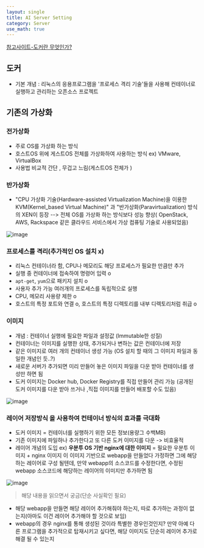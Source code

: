 ```yaml
---
layout: single
title: AI Server Setting
category: Server
use_math: true
---
```


[참고사이트-도커란 무엇인가?](https://subicura.com/2017/01/19/docker-guide-for-beginners-1.html)

## 도커

- 기본 개념 : 리눅스의 응용프로그램을 '프로세스 격리 기술'들을 사용해 컨테이너로 실행하고 관리하는 오픈소스 프로젝트

## 기존의 가상화

### 전가상화
- 주로 OS를 가상화 하는 방식
- 호스트OS 위에 게스트OS 전체를 가상화하여 사용하는 방식  ex) VMware, VirtualBox
- 사용법 비교적 간단 , 무겁고 느림(게스트OS 전체가 )

### 반가상화
- "CPU 가상화 기술(Hardware-assisted Virtualization Machine)을 이용한 KVM(Kernel_based Virtual Machine)" 과 "반가상화(Paravirtualization) 방식의 XEN이 등장 --> 전체 OS를 가상화 하는 방식보다 성능 향상( OpenStack, AWS, Rackspace 같은 클라우드 서비스에서 가상 컴퓨팅 기술로 사용되었음)

![image](https://user-images.githubusercontent.com/72681086/158321989-76c52737-7748-4f55-b0ca-233543eeeaf0.png)

### 프로세스를 격리(추가적인 OS 설치 x)

- 리눅스 컨테이너라 함, CPU나 메모리도 해당 프로세스가 필요한 만큼만 추가
- 실행 중 컨테이너에 접속하여 명령어 입력 o
- ```apt-get```, ```yum```으로 패키지 설치 o
- 사용자 추가 가능 여러개의 프로세스를 독립적으로 실행
- CPU, 메모리 사용량 제한 o
- 호스트의 특정 포트와 연결 o, 호스트의 특정 디렉토리를 내부 디렉토리처럼 취급 o


### 이미지
- 개념 : 컨테이너 실행에 필요한 파일과 설정값 (Immutable한 성질)
- 컨테이너는 이미지를 실행한 상태, 추가되거나 변하는 값은 컨테이너에 저장
- 같은 이미지로 여러 개의 컨테이너 생성 가능
(OS 설치 할 때의 그 이미지 파일과 동일한 개념인 듯..?)
- 새로운 서버가 추가되면 미리 만들어 놓은 이미지 파일을 다운 받아 컨테이너를 생성만 하면 됨
- 도커 이미지는 Docker hub, Docker Registry를 직접 만들어 관리 가능
(공개된 도커 이미지를 다운 받아 쓰거나 ,직접 이미지를 만들어 배포할 수도 있음)

![image](https://user-images.githubusercontent.com/72681086/158326348-640c467a-4502-4da8-8a41-e5b45e1b9550.png)

### 레이어 저장방식 을 사용하여 컨테이너 방식의 효과를 극대화 
- 도커 이미지 = 컨테이너를 실행하기 위한 모든 정보(용량그 수백MB)
- 기존 이미지에 파일하나 추가한다고 또 다른 도커 이미지를 다운 -> 비효율적
- 레이어 개념의 도입
ex) __우분투 OS 기반 nginx에 대한 이미지__ = 필요한 우분투 이미지 + nginx 이미지 
     이 이미지 기반으로 webapp을 만들었다 가정하면 그에 해당하는 레이어로 구성 될텐데, 만약 webapp의 소스코드를 수정한다면,
     수정된 webapp 소스코드에 해당하는 레이어의 이미지만 추가하면 됨

![image](https://user-images.githubusercontent.com/72681086/158331498-0fb9e5de-fe2f-45e4-9fc9-7693c44a4192.png)
     
> 해당 내용을 읽으면서 궁금(단순 사실확인 필요)
- 해당 webapp을 만들면 해당 레이어 추가해줘야 하는지, 따로 추가하는 과정이 없는지(아마도 이건 레이어 추가해야 할 것으로 보임)
- webapp의 경우 nginx를 통해 생성된 것이라 특별한 경우인것인지? 만약 아예 다른 프로그램을 추가적으로 탑재시키고 싶다면, 해당 이미지도 단순히 레이어 추가로 해결 될 수 있는지 
    
